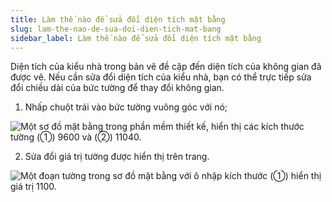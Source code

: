 ```yaml
---
title: Làm thế nào để sửa đổi diện tích mặt bằng
slug: lam-the-nao-de-sua-doi-dien-tich-mat-bang
sidebar_label: Làm thế nào để sửa đổi diện tích mặt bằng
---
```


Diện tích của kiểu nhà trong bản vẽ đề cập đến diện tích của không gian đã được vẽ. Nếu cần sửa đổi diện tích của kiểu nhà, bạn có thể trực tiếp sửa đổi chiều dài của bức tường để thay đổi không gian.

1. Nhấp chuột trái vào bức tường vuông góc với nó;

![Một sơ đồ mặt bằng trong phần mềm thiết kế, hiển thị các kích thước tường (①) 9600 và (②) 11040.](https://storage.googleapis.com/jegavn_kb/images/b06d51d8-a566-4965-9b4b-02a37be1804b.png)

2. Sửa đổi giá trị tường được hiển thị trên trang.

![Một đoạn tường trong sơ đồ mặt bằng với ô nhập kích thước (①) hiển thị giá trị 1100.](https://storage.googleapis.com/jegavn_kb/images/e9763c80-46bd-482d-9654-0f4858f0d60e.png)